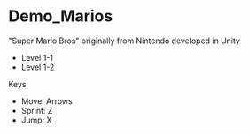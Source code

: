 # Demo_Marios
"Super Mario Bros" originally from Nintendo developed in Unity

* Level 1-1
* Level 1-2

Keys
* Move: Arrows
* Sprint: Z
* Jump: X
